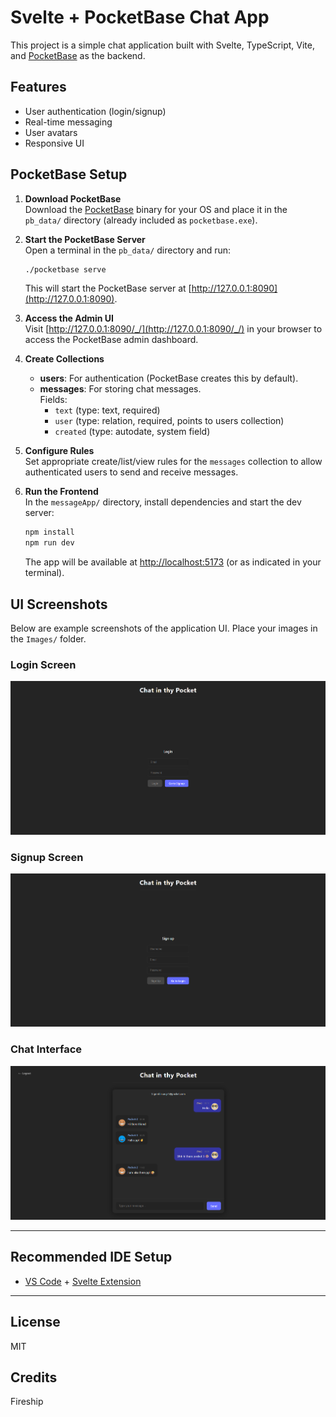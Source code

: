 # Svelte + PocketBase Chat App

This project is a simple chat application built with Svelte, TypeScript, Vite, and [PocketBase](https://pocketbase.io/) as the backend.

## Features

- User authentication (login/signup)
- Real-time messaging
- User avatars
- Responsive UI

## PocketBase Setup

1. **Download PocketBase**  
   Download the [PocketBase](https://pocketbase.io/docs/) binary for your OS and place it in the `pb_data/` directory (already included as `pocketbase.exe`).

2. **Start the PocketBase Server**  
   Open a terminal in the `pb_data/` directory and run:
   ```sh
   ./pocketbase serve
   ```
   This will start the PocketBase server at [http://127.0.0.1:8090](http://127.0.0.1:8090).

3. **Access the Admin UI**  
   Visit [http://127.0.0.1:8090/_/](http://127.0.0.1:8090/_/) in your browser to access the PocketBase admin dashboard.

4. **Create Collections**  
   - **users**: For authentication (PocketBase creates this by default).
   - **messages**: For storing chat messages.  
     Fields:
     - `text` (type: text, required)
     - `user` (type: relation, required, points to users collection)
     - `created` (type: autodate, system field)

5. **Configure Rules**  
   Set appropriate create/list/view rules for the `messages` collection to allow authenticated users to send and receive messages.

6. **Run the Frontend**  
   In the `messageApp/` directory, install dependencies and start the dev server:
   ```sh
   npm install
   npm run dev
   ```
   The app will be available at [http://localhost:5173](http://localhost:5173) (or as indicated in your terminal).

## UI Screenshots

Below are example screenshots of the application UI. Place your images in the `Images/` folder.

### Login Screen
![Login](https://github.com/M-BilalMehmood/GlobalMessagingApp/blob/main/Images/Login.png)

### Signup Screen
![Signup](https://github.com/M-BilalMehmood/GlobalMessagingApp/blob/main/Images/Signup.png)

### Chat Interface
![Chat Interface](https://github.com/M-BilalMehmood/GlobalMessagingApp/blob/main/Images/Interface.png)

---

## Recommended IDE Setup

- [VS Code](https://code.visualstudio.com/) + [Svelte Extension](https://marketplace.visualstudio.com/items?itemName=svelte.svelte-vscode)

---

## License

MIT

## Credits
Fireship